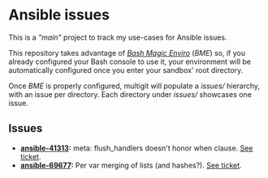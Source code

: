 # Ansible issues
This is a *"main"* project to track my use-cases for Ansible issues.

This repository takes advantage of [*Bash Magic Enviro*](https://github.com/jmnavarrol/bash-magic-enviro/blob/main/README.md) (*BME*) so, if you already configured your Bash console to use it, your environment will be automatically configured once you enter your sandbox' root directory.

Once *BME* is properly configured, multigit will populate a *issues/* hierarchy, with an issue per directory.
Each directory under *issues/* showcases one issue.

## Issues
* **[ansible-41313](https://github.com/jmnavarrol/ansible-issue-41313):** meta: flush_handlers doesn't honor when clause.  [See ticket](https://github.com/ansible/ansible/issues/41313).
* **[ansible-69677](https://github.com/jmnavarrol/ansible-issue-69677):** Per var merging of lists (and hashes?).  [See ticket](https://github.com/ansible/ansible/issues/69677).
